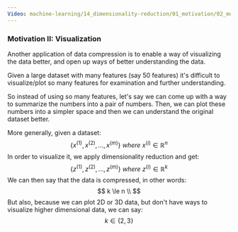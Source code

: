 ```yaml
---
Video: machine-learning/14_dimensionality-reduction/01_motivation/02_motivation-ii-visualization.mp4
---
```


### Motivation II: Visualization

Another application of data compression is to enable a way of visualizing the data better, and open up ways of better understanding the data.

Given a large dataset with many features (say 50 features) it's difficult to visualize/plot so many features for examination and further understanding.

So instead of using so many features, let's say we can come up with a way to summarize the numbers into a pair of numbers.  Then, we can plot these numbers into a simpler space and then we can understand the original dataset better.

More generally, given a dataset:
$$
\{ x^{(1)}, x^{(2)}, ..., x^{(m)}\}\ where\ x^{(i)} \in \mathbb{R}^n
$$
In order to visualize it, we apply dimensionality reduction and get:
$$
\{ z^{(1)}, z^{(2)}, ..., z^{(m)}\}\ where\ z^{(i)} \in \mathbb{R}^k
$$
We can then say that the data is compressed, in other words:
$$
k \le n \\
$$
But also, because we can plot 2D or 3D data, but don't have ways to visualize higher dimensional data, we can say:
$$
k \in \{ 2, 3 \}
$$
